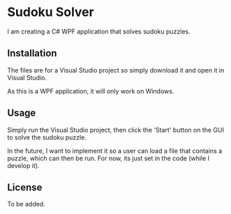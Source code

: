 # Sudoku Solver

I am creating a C# WPF application that solves sudoku puzzles.

## Installation

The files are for a Visual Studio project so simply download it and open it in Visual Studio. 

As this is a WPF application, it will only work on Windows.

## Usage

Simply run the Visual Studio project, then click the 'Start' button on the GUI to solve the sudoku puzzle.

In the future, I want to implement it so a user can load a file that contains a puzzle, which can then be run. For now, its just set in the code (while I develop it).

## License
To be added.

